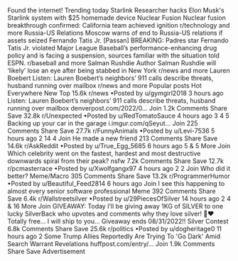 Found the internet!
Trending today
Starlink
Researcher hacks Elon Musk's Starlink system with $25 homemade device
Nuclear Fusion
Nuclear fusion breakthrough confirmed: California team achieved ignition
r/technology and more
Russia-US Relations
Moscow warns of end to Russia-US relations if assets seized
Fernando Tatis Jr.
[Passan] BREAKING: Padres star Fernando Tatis Jr. violated Major League Baseball’s performance-enhancing drug policy and is facing a suspension, sources familiar with the situation told ESPN.
r/baseball and more
Salman Rushdie
Author Salman Rushdie will ‘likely’ lose an eye after being stabbed in New York
r/news and more
Lauren Boebert
Listen: Lauren Boebert’s neighbors’ 911 calls describe threats, husband running over mailbox
r/news and more
Popular posts
Hot
Everywhere
New
Top
15.6k
r/news
•Posted by
u/gymgirl2018
3 hours ago
Listen: Lauren Boebert’s neighbors’ 911 calls describe threats, husband running over mailbox
denverpost.com/2022/0...
Join
1.2k Comments
Share
Save
32.8k
r/Unexpected
•Posted by
u/RedTomatoSauce
4 hours ago
3
4
5
Backing up your car in the garage
i.imgur.com/qSeyut...
Join
225 Comments
Share
Save
27.7k
r/FunnyAnimals
•Posted by
u/Levi-7536
5 hours ago
2
14
4
Join
He made a new friend
213 Comments
Share
Save
14.6k
r/AskReddit
•Posted by
u/True_Egg_5685
6 hours ago
5
& 5 More
Join
Which celebrity went on the fastest, hardest and most destructive downwards spiral from their peak?
nsfw
7.2k Comments
Share
Save
12.7k
r/pcmasterrace
•Posted by
u/Xwolfgangx97
4 hours ago
2
2
Join
Who did it better?
Meme/Macro
305 Comments
Share
Save
13.2k
r/ProgrammerHumor
•Posted by
u/Beautiful_Feed2814
6 hours ago
Join
I see this happening to almost every senior software professional
Meme
392 Comments
Share
Save
6.4k
r/Wallstreetsilver
•Posted by
u/29PiecesOfSilver
14 hours ago
2
4
& 16 More
Join
GIVEAWAY: Today I’ll be giving away 1KG of SILVER to one lucky SilverBack who upvotes and comments why they love silver! 🦾❤️ Totally free… I will ship to you… Giveaway ends 08/31/2022!!
 Silver Contest  
6.8k Comments
Share
Save
25.6k
r/politics
•Posted by
u/dogheritage0
11 hours ago
2
Some Trump Allies Reportedly Are Trying To 'Go Dark' Amid Search Warrant Revelations
huffpost.com/entry/...
Join
1.9k Comments
Share
Save
Advertisement
